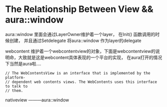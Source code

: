 # The Relationship Between View && aura::window


aura::window 里面会通过LayerOwner维护着一个layer， 在Init() 函数调用的时候创建， 并且通过Setdelegate 将aura::window 作为layer的delegate

webcontent 维护着一个webcontentview的对象，下面是webcontentview的说明命，大致就是这是webcontent具体表现的一个平台的实现， 在aura打开的情况下当然是aura啦....

    // The WebContentsView is an interface that is implemented by the platform-
    // dependent web contents views. The WebContents uses this interface to talk to
    // them.
nativeview ———aura::window
